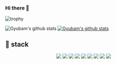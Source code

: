 ### Hi there 👋

<!--
**Gyubam/Gyubam** is a ✨ _special_ ✨ repository because its `README.md` (this file) appears on your GitHub profile.

Here are some ideas to get you started:

- 🔭 I’m currently working on ...
- 🌱 I’m currently learning ...
- 👯 I’m looking to collaborate on ...
- 🤔 I’m looking for help with ...
- 💬 Ask me about ...
- 📫 How to reach me: ...
- 😄 Pronouns: ...
- ⚡ Fun fact: ...
-->


![trophy](https://github-profile-trophy.vercel.app/?username=Gyubam)


![Gyubam's github stats](https://github-readme-stats.vercel.app/api?username=Gyubam&show_icons=true)
[![Gyubam's github stats](https://github-readme-stats.vercel.app/api/top-langs/?username=Gyubam&show_icons=true&hide_border=true&title_color=004386&icon_color=004386&layout=compact)](https://github.com/Gyubam)

## 🔧 stack
<div align="center">
  <img src="https://img.shields.io/badge/JAVA-007396?style=for-the-badge&logo=java&logoColor=white">
  <img src="https://img.shields.io/badge/github-181717?style=for-the-badge&logo=github&logoColor=white">
  <img src="https://img.shields.io/badge/Kotlin-7F52FF?style=for-the-badge&logo=Kotlin&logoColor=white">
  <img src="https://img.shields.io/badge/SpringBoot-6DB33F?style=for-the-badge&logo=SpringBoot&logoColor=white">
  <img src="https://img.shields.io/badge/Python-3776AB?style=for-the-badge&logo=Python&logoColor=white">
  <img src="https://img.shields.io/badge/react-61DAFB?style=for-the-badge&logo=react&logoColor=black">
  <img src="https://img.shields.io/badge/html-E34F26?style=for-the-badge&logo=html5&logoColor=white">
  <img src="https://img.shields.io/badge/css-1572B6?style=for-the-badge&logo=css3&logoColor=white">
  <img src="https://img.shields.io/badge/AndroidStudio-3DDC84?style=for-the-badge&logo=AndroidStudio&logoColor=white">
</div>

